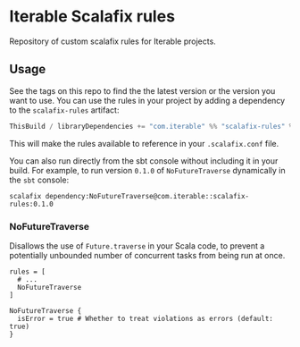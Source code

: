 # Iterable Scalafix rules

Repository of custom scalafix rules for Iterable projects.

## Usage

See the tags on this repo to find the the latest version or the version you want to use. You can use the rules in your project by adding a dependency to the `scalafix-rules` artifact:

```scala
ThisBuild / libraryDependencies += "com.iterable" %% "scalafix-rules" % "0.1.0" % ScalafixConfig
```

This will make the rules available to reference in your `.scalafix.conf` file.

You can also run directly from the sbt console without including it in your build.
For example, to run version `0.1.0` of `NoFutureTraverse` dynamically in the `sbt` console:

```
scalafix dependency:NoFutureTraverse@com.iterable::scalafix-rules:0.1.0
```

### NoFutureTraverse

Disallows the use of `Future.traverse` in your Scala code, to prevent a potentially unbounded number of concurrent tasks from being run at once.

```hocon
rules = [
  # ...
  NoFutureTraverse
]

NoFutureTraverse {
  isError = true # Whether to treat violations as errors (default: true)
}
```
